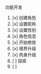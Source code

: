 功能开发
1. [x] 创建角色
2. [x] 设置昵称
3. [x] 设置性别
4. [x] 角色信息
5. [x] 开始修炼
6. [x] 境界升级
7. [x] 肉身升级
8. [ ] 探索
9. [ ] 
